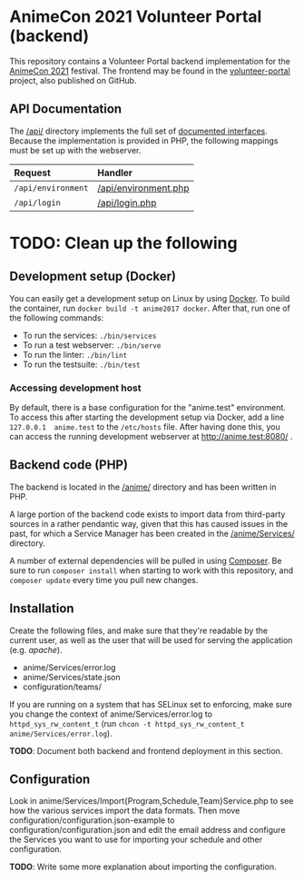 AnimeCon 2021 Volunteer Portal (backend)
===
This repository contains a Volunteer Portal backend implementation for the
[AnimeCon 2021](https://www.animecon.nl/) festival. The frontend may be found in the
[volunteer-portal](https://github.com/AnimeNL/volunteer-portal) project, also published on GitHub.

## API Documentation
The [/api/](api/) directory implements the full set of
[documented interfaces](https://github.com/AnimeNL/volunteer-portal/blob/master/API.md). Because the
implementation is provided in PHP, the following mappings must be set up with the webserver.

| Request            | Handler |
| :---               | :---    |
| `/api/environment` | [/api/environment.php](api/environment.php) |
| `/api/login`       | [/api/login.php](api/login.php) |




# TODO: Clean up the following


## Development setup (Docker)
You can easily get a development setup on Linux by using [Docker](https://www.docker.com/).
To build the container, run `docker build -t anime2017 docker`.
After that, run one of the following commands:
- To run the services: `./bin/services`
- To run a test webserver: `./bin/serve`
- To run the linter: `./bin/lint`
- To run the testsuite: `./bin/test`

### Accessing development host
By default, there is a base configuration for the "anime.test" environment.
To access this after starting the development setup via Docker, add a line `127.0.0.1  anime.test` to the `/etc/hosts` file.
After having done this, you can access the running development webserver at http://anime.test:8080/ .

## Backend code (PHP)
The backend is located in the [/anime/](/anime/) directory and has been written in PHP.

A large portion of the backend code exists to import data from third-party sources in a rather
pendantic way, given that this has caused issues in the past, for which a Service Manager has been
created in the [/anime/Services/](/anime/Services/) directory.

A number of external dependencies will be pulled in using [Composer](https://getcomposer.org). Be
sure to run `composer install` when starting to work with this repository, and `composer update`
every time you pull new changes.

## Installation
Create the following files, and make sure that they're readable by the current user, as well as the
user that will be used for serving the application (e.g. _apache_).

  - anime/Services/error.log
  - anime/Services/state.json
  - configuration/teams/

If you are running on a system that has SELinux set to enforcing, make sure you change the context
of anime/Services/error.log to `httpd_sys_rw_content_t`
(run `chcon -t httpd_sys_rw_content_t anime/Services/error.log`).

**TODO**: Document both backend and frontend deployment in this section.

## Configuration
Look in anime/Services/Import{Program,Schedule,Team}Service.php to see how the various services import
the data formats. Then move configuration/configuration.json-example to configuration/configuration.json
and edit the email address and configure the Services you want to use for importing your schedule and
other configuration.

**TODO**: Write some more explanation about importing the configuration.
